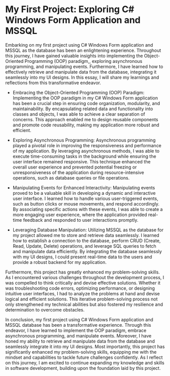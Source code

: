 # My First Project: Exploring C# Windows Form Application and MSSQL

Embarking on my first project using C# Windows Form application and MSSQL as the database has been an enlightening experience. Throughout this journey, I have gained valuable insights into implementing the Object-Oriented Programming (OOP) paradigm,, exploring asynchronous programming, and manipulating events. Furthermore, I have learned how to effectively retrieve and manipulate data from the database, integrating it seamlessly into my UI designs. In this essay, I will share my learnings and reflections from this transformative endeavor.

- Embracing the Object-Oriented Programming (OOP) Paradigm:
Implementing the OOP paradigm in my C# Windows Form application has been a crucial step in ensuring code organization, modularity, and maintainability. By encapsulating related data and functionality into classes and objects, I was able to achieve a clear separation of concerns. This approach enabled me to design reusable components and promote code reusability, making my application more robust and efficient.

- Exploring Asynchronous Programming:
Asynchronous programming played a pivotal role in improving the responsiveness and performance of my application. By leveraging asynchronous methods, I was able to execute time-consuming tasks in the background while ensuring the user interface remained responsive. This technique enhanced the overall user experience and prevented potential freezing or unresponsiveness of the application during resource-intensive operations, such as database queries or file operations.

- Manipulating Events for Enhanced Interactivity:
Manipulating events proved to be a valuable skill in developing a dynamic and interactive user interface. I learned how to handle various user-triggered events, such as button clicks or mouse movements, and respond accordingly. By associating specific actions with these events, I was able to create a more engaging user experience, where the application provided real-time feedback and responded to user interactions promptly.

- Leveraging Database Manipulation:
Utilizing MSSQL as the database for my project allowed me to store and retrieve data seamlessly. I learned how to establish a connection to the database, perform CRUD (Create, Read, Update, Delete) operations, and leverage SQL queries to fetch and manipulate data efficiently. By integrating the database seamlessly with my UI designs, I could present real-time data to the users and provide a robust backend for my application.

Furthermore, this project has greatly enhanced my problem-solving skills. As I encountered various challenges throughout the development process, I was compelled to think critically and devise effective solutions. Whether it was troubleshooting code errors, optimizing performance, or designing intuitive user interfaces, I had to analyze the problems at hand and devise logical and efficient solutions. This iterative problem-solving process not only strengthened my technical abilities but also fostered my resilience and determination to overcome obstacles.

In conclusion, my first project using C# Windows Form application and MSSQL database has been a transformative experience. Through this endeavor, I have learned to implement the OOP paradigm, embrace asynchronous programming, and manipulate events. Moreover, I have honed my ability to retrieve and manipulate data from the database and seamlessly integrate it into my UI designs. Most importantly, this project has significantly enhanced my problem-solving skills, equipping me with the mindset and capabilities to tackle future challenges confidently. As I reflect on this journey, I am excited to continue expanding my knowledge and skills in software development, building upon the foundation laid by this project.
